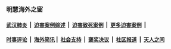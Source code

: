 
### 明慧海外之窗

####  [武汉肺炎](indexes/365.md?t=03130200) &nbsp;|&nbsp;  [迫害案例综述](indexes/328.md?t=03130200) &nbsp;|&nbsp; [迫害致死案例](indexes/277.md?t=03130200)  &nbsp;|&nbsp; [更多迫害案例](indexes/81.md?t=03130200)  &nbsp;|&nbsp; 
####  [时事评论](indexes/19.md?t=03130200) &nbsp;|&nbsp; [海外简讯](indexes/245.md?t=03130200)&nbsp;|&nbsp;  [社会支持](indexes/140.md?t=03130200) &nbsp;|&nbsp; [褒奖决议](indexes/282.md?t=03130200) &nbsp;|&nbsp; [社区报道](indexes/91.md?t=03130200)  &nbsp;|&nbsp; [天人之间](indexes/78.md?t=03130200) 

